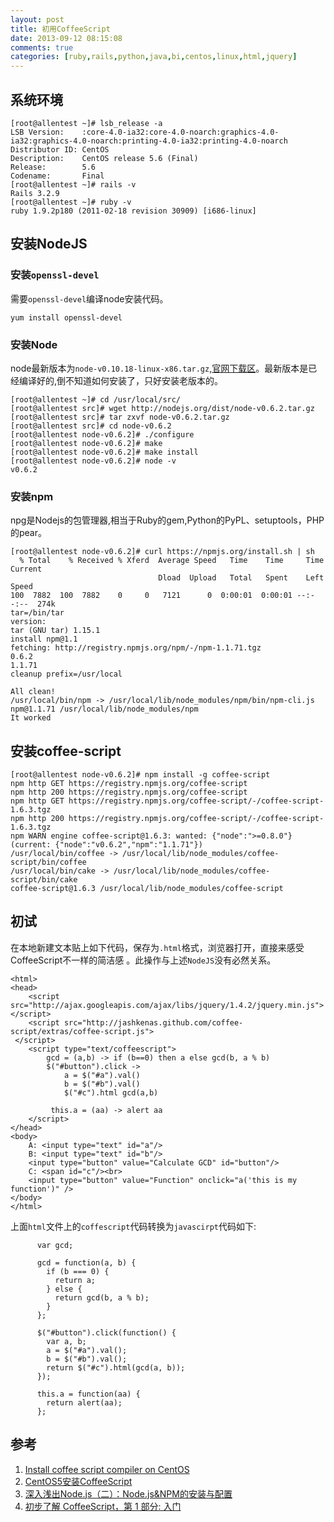```yaml
---
layout: post
title: 初用CoffeeScript
date: 2013-09-12 08:15:08
comments: true
categories: [ruby,rails,python,java,bi,centos,linux,html,jquery]
---
```

## 系统环境

    [root@allentest ~]# lsb_release -a
    LSB Version:    :core-4.0-ia32:core-4.0-noarch:graphics-4.0-ia32:graphics-4.0-noarch:printing-4.0-ia32:printing-4.0-noarch
    Distributor ID: CentOS
    Description:    CentOS release 5.6 (Final)
    Release:        5.6
    Codename:       Final
    [root@allentest ~]# rails -v
    Rails 3.2.9
    [root@allentest ~]# ruby -v
    ruby 1.9.2p180 (2011-02-18 revision 30909) [i686-linux]

## 安装NodeJS

### 安装`openssl-devel`

需要`openssl-devel`编译node安装代码。

    yum install openssl-devel

### 安装Node

node最新版本为`node-v0.10.18-linux-x86.tar.gz`,[官网下载区](http://nodejs.org/download/)。最新版本是已经编译好的,倒不知道如何安装了，只好安装老版本的。

    [root@allentest ~]# cd /usr/local/src/
    [root@allentest src]# wget http://nodejs.org/dist/node-v0.6.2.tar.gz
    [root@allentest src]# tar zxvf node-v0.6.2.tar.gz
    [root@allentest src]# cd node-v0.6.2
    [root@allentest node-v0.6.2]# ./configure
    [root@allentest node-v0.6.2]# make
    [root@allentest node-v0.6.2]# make install
    [root@allentest node-v0.6.2]# node -v
    v0.6.2

### 安装npm

npg是Nodejs的包管理器,相当于Ruby的gem,Python的PyPL、setuptools，PHP的pear。

    [root@allentest node-v0.6.2]# curl https://npmjs.org/install.sh | sh
      % Total    % Received % Xferd  Average Speed   Time    Time     Time  Current
                                     Dload  Upload   Total   Spent    Left  Speed
    100  7882  100  7882    0     0   7121      0  0:00:01  0:00:01 --:--:--  274k
    tar=/bin/tar
    version:
    tar (GNU tar) 1.15.1
    install npm@1.1
    fetching: http://registry.npmjs.org/npm/-/npm-1.1.71.tgz
    0.6.2
    1.1.71
    cleanup prefix=/usr/local
    
    All clean!
    /usr/local/bin/npm -> /usr/local/lib/node_modules/npm/bin/npm-cli.js
    npm@1.1.71 /usr/local/lib/node_modules/npm
    It worked

## 安装coffee-script

    [root@allentest node-v0.6.2]# npm install -g coffee-script
    npm http GET https://registry.npmjs.org/coffee-script
    npm http 200 https://registry.npmjs.org/coffee-script
    npm http GET https://registry.npmjs.org/coffee-script/-/coffee-script-1.6.3.tgz
    npm http 200 https://registry.npmjs.org/coffee-script/-/coffee-script-1.6.3.tgz
    npm WARN engine coffee-script@1.6.3: wanted: {"node":">=0.8.0"} (current: {"node":"v0.6.2","npm":"1.1.71"})
    /usr/local/bin/coffee -> /usr/local/lib/node_modules/coffee-script/bin/coffee
    /usr/local/bin/cake -> /usr/local/lib/node_modules/coffee-script/bin/cake
    coffee-script@1.6.3 /usr/local/lib/node_modules/coffee-script

## 初试

在本地新建文本贴上如下代码，保存为`.html`格式，浏览器打开，直接来感受CoffeeScript不一样的简洁感 。此操作与上述`NodeJS`没有必然关系。

    <html>
    <head>
        <script src="http://ajax.googleapis.com/ajax/libs/jquery/1.4.2/jquery.min.js"></script>
        <script src="http://jashkenas.github.com/coffee-script/extras/coffee-script.js">
     </script>
        <script type="text/coffeescript">
            gcd = (a,b) -> if (b==0) then a else gcd(b, a % b)
            $("#button").click ->
                a = $("#a").val()
                b = $("#b").val()
                $("#c").html gcd(a,b)
             
             this.a = (aa) -> alert aa
        </script>
    </head>
    <body>
        A: <input type="text" id="a"/>
        B: <input type="text" id="b"/>
        <input type="button" value="Calculate GCD" id="button"/>
        C: <span id="c"/><br>
        <input type="button" value="Function" onclick="a('this is my function')" />
    </body>
    </html>

上面`html`文件上的`coffescript`代码转换为`javascirpt`代码如下:


          var gcd;
          
          gcd = function(a, b) {
            if (b === 0) {
              return a;
            } else {
              return gcd(b, a % b);
            }
          };
          
          $("#button").click(function() {
            var a, b;
            a = $("#a").val();
            b = $("#b").val();
            return $("#c").html(gcd(a, b));
          });
          
          this.a = function(aa) {
            return alert(aa);
          };

## 参考

1. [Install coffee script compiler on CentOS](https://gist.github.com/adrienbrault/1401812)
2. [CentOS5安装CoffeeScript](http://qiita.com/taka0125/items/405e8fd443f0e65700e6)
3. [深入浅出Node.js（二）：Node.js&NPM的安装与配置 ](http://www.infoq.com/cn/articles/nodejs-npm-install-config)
4. [初步了解 CoffeeScript，第 1 部分: 入门](http://blog.jobbole.com/29190/)
